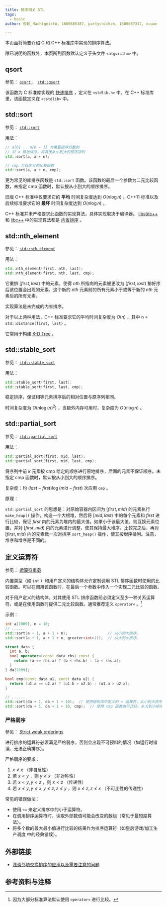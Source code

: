 ```yaml
---
title: 排序相关 STL
tags:
  - basic
author: 夜轮_NachtgeistW, 1600685387, partychicken, 1600687317, ouuan

---
```


本页面将简要介绍 C 和 C++ 标准库中实现的排序算法。

除已说明的函数外，本页所列函数默认定义于头文件 `<algorithm>` 中。

## qsort

参见： [ `qsort` ](https://zh.cppreference.com/w/c/algorithm/qsort) ， [ `std::qsort` ](https://zh.cppreference.com/w/cpp/algorithm/qsort) 

该函数为 C 标准库实现的 [快速排序](quick-sort.md) ，定义在 `<stdlib.h>` 中。在 C++ 标准库里，该函数定义在 `<cstdlib>` 中。

## std::sort

参见： [ `std::sort` ](https://zh.cppreference.com/w/cpp/algorithm/sort) 

用法：

```cpp
// a[0] .. a[n - 1] 为需要排序的数列
// 对 a 原地排序，将其按从小到大的顺序排列
std::sort(a, a + n);

// cmp 为自定义的比较函数
std::sort(a, a + n, cmp);
```

更为常见的库排序函数是 `std::sort` 函数。该函数的最后一个参数为二元比较函数，未指定 cmp 函数时，默认按从小到大的顺序排序。

旧版 C++ 标准中仅要求它的 **平均** 时间复杂度达到 $O(n\log n)$ 。C++11 标准以及后续标准要求它的 **最坏** 时间复杂度达到 $O(n\log n)$ 。

C++ 标准并未严格要求此函数的实现算法，具体实现取决于编译器。 [libstdc++](https://github.com/mirrors/gcc/blob/master/libstdc++-v3/include/bits/stl_algo.h) 和 [libc++](http://llvm.org/svn/llvm-project/libcxx/trunk/include/algorithm) 中的实现算法都是 [内省排序](quick-sort.md#内省排序[^ref3]) 。

## std::nth_element

参见： [ `std::nth_element` ](https://zh.cppreference.com/w/cpp/algorithm/nth_element) 

用法：

```cpp
std::nth_element(first, nth, last);
std::nth_element(first, nth, last, cmp);
```

它重排 $[first, last)$ 中的元素，使得 $nth$ 所指向的元素被更改为 $[first, last)$ 排好序后该位置会出现的元素。这个新的 $nth$ 元素前的所有元素小于或等于新的 $nth$ 元素后的所有元素。

实现算法是未完成的内省排序。

对于以上两种用法，C++ 标准要求它的平均时间复杂度为 $O(n)$ ，其中 n = `std::distance(first, last)` 。

它常用于构建 [K-D Tree](../ds/kdt.md) 。

## std::stable_sort

参见： [ `std::stable_sort` ](https://zh.cppreference.com/w/cpp/algorithm/stable_sort) 

用法：

```cpp
std::stable_sort(first, last);
std::stable_sort(first, last, cmp);
```

稳定排序，保证相等元素排序后的相对位置与原序列相同。

时间复杂度为 $O(n\log (n)^2)$ ，当额外内存可用时，复杂度为 $O(n\log n)$ 。

## std::partial_sort

参见： [ `std::partial_sort` ](https://zh.cppreference.com/w/cpp/algorithm/partial_sort) 

用法：

```cpp
std::partial_sort(first, mid, last);
std::partial_sort(first, mid, last, cmp);
```

将序列中前 $k$ 元素按 cmp 给定的顺序进行原地排序，后面的元素不保证顺序。未指定 cmp 函数时，默认按从小到大的顺序排序。

复杂度：约 $(last-first)\log(mid-first)$ 次应用 `cmp` 。

原理：

 `std::partial_sort` 的思想是：对原始容器内区间为 $[first, mid)$ 的元素执行 `make_heap()` 操作，构造一个大根堆，然后将 $[mid, last)$ 中的每个元素和 $first$ 进行比较，保证 $first$ 内的元素为堆内的最大值。如果小于该最大值，则互换元素位置，并对 $[first, mid)$ 内的元素进行调整，使其保持最大堆序。比较完之后，再对 $[first, mid)$ 内的元素做一次对排序 `sort_heap()` 操作，使其按增序排列。注意，堆序和增序是不同的。

## 定义运算符

参见： [运算符重载](https://zh.cppreference.com/w/cpp/language/operators) 

内置类型（如 `int` ）和用户定义的结构体允许定制调用 STL 排序函数时使用的比较函数。可以在调用该函数时，在最后一个参数中传入一个实现二元比较的函数。

对于用户定义的结构体，对其使用 STL 排序函数前必须定义至少一种关系运算符，或是在使用函数时提供二元比较函数。通常推荐定义 `operator<` 。[^note1]

示例：

```cpp
int a[1009], n = 10;
// ......
std::sort(a + 1, a + 1 + n);                  // 从小到大排序。
std::sort(a + 1, a + 1 + n, greater<int>());  // 从大到小排序。
```

```cpp
struct data {
  int a, b;
  bool operator<(const data rhs) const {
    return (a == rhs.a) ? (b < rhs.b) : (a < rhs.a);
  }
} da[1009];

bool cmp(const data u1, const data u2) {
  return (u1.a == u2.a) ? (u1.b > u2.b) : (u1.a > u2.a);
}

// ......
std::sort(da + 1, da + 1 + 10);  // 使用结构体中定义的 < 运算符，从小到大排序。
std::sort(da + 1, da + 1 + 10, cmp);  // 使用 cmp 函数进行比较，从大到小排序。
```

### 严格弱序

参见： [Strict weak orderings](https://en.wikipedia.org/wiki/Weak_ordering#Strict_weak_orderings) 

进行排序的运算符必须满足严格弱序，否则会出现不可预料的情况（如运行时错误、无法正确排序）。

严格弱序的要求：

1.  $x \not< x$ （非自反性）
2. 若 $x < y$ ，则 $y \not< x$ （非对称性）
3. 若 $x < y, y < z$ ，则 $x < z$ （传递性）
4. 若 $x \not< y, y \not< x, y \not< z, z \not< y$ ，则 $x \not< z, z \not< x$ （不可比性的传递性）

常见的错误做法：

- 使用 `<=` 来定义排序中的小于运算符。
- 在调用排序运算符时，读取外部数值可能会改变的数组（常见于最短路算法）。
- 将多个数的最大最小值进行比较的结果作为排序运算符（如皇后游戏/加工生产调度 中的经典错误）。

## 外部链接

-  [浅谈邻项交换排序的应用以及需要注意的问题](https://ouuan.github.io/浅谈邻项交换排序的应用以及需要注意的问题/) 

## 参考资料与注释

[^note1]: 因为大部分标准算法默认使用 `operator<` 进行比较。
